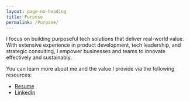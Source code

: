 ```yaml
---
layout: page-no-heading
title: Purpose
permalink: /Purpose/
---
```


I focus on building purposeful tech solutions that deliver real-world value. With extensive experience in product development, tech leadership, and strategic consulting, I empower businesses and teams to innovate effectively and sustainably.

You can learn more about me and the value I provide via the following resources:

- [Resume](/work/2025-resume.md)
- [LinkedIn](https://www.linkedin.com/in/jessefitzgibbon/)
